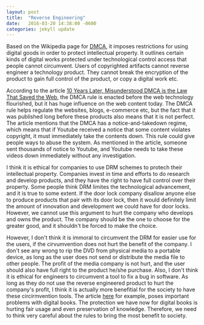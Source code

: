 ```yaml
---
layout: post
title:  "Reverse Engineering"
date:   2016-03-20 14:38:00 -0600
categories: jekyll update
---
```


Based on the Wikipedia page for <a href="https://en.wikipedia.org/wiki/Digital_Millennium_Copyright_Act">DMCA</a>, it imposes restrictions for using digital goods in order to protect intellectual property. It outlines certain kinds of digital works protected under technological control access that people cannot circumvent. Users of copyrighted artifacts cannot reverse engineer a technology product. They cannot break the encryption of the product to gain full control of the product, or copy a digital work etc.

According to the article <a href="http://www.wired.com/2008/10/ten-years-later/">10 Years Later, Misunderstood DMCA is the Law That Saved the Web</a>, the DMCA rule is enacted before the web technology flourished, but it has huge influence on the web content today. The DMCA rule helps regulate the websites, blogs, e-commerce etc, but the fact that it was published long before these products also means that it is not perfect. The article mentions that the DMCA has a notice-and-takedown regime, which means that if Youtube received a notice that some content violates copyright, it must immediately take the contents down. This rule could give people ways to abuse the system. As mentioned in the article, someone sent thousands of notice to Youtube, and Youtube needs to take these videos down immediately without any investigation. 


I think it is ethical for companies to use DRM schemes to protech their intellectual property. Companies invest in time and efforts to do research and develop products, and they have the right to have full control over their property. Some people think DRM limites the technological advancement, and it is true to some extent. If the door lock company disallow anyone else to produce products that pair with its door lock, then it would definitely limit the amount of innovation and development we could have for door locks. However, we cannot use this argument to hurt the company who develops and owns the product. The company should be the one to choose for the greater good, and it shouldn't be forced to make the choice. 

However, I don't think it is immoral to circumvent the DRM for easier use for the users, if the cirvumvention does not hurt the benefit of the company. I don't see any wrong to rip the DVD from physical media to a portable device, as long as the user does not send or distribute the media file to other people. The profit of the media company is not hurt, and the user should also have full right to the product he/she purchase. Also, I don't think it is ethical for engineers to circumvent a tool to fix a bug in software. As long as they do not use the reverse engineered product to hurt the company's profit, I think it is actually more benefitial for the society to have these circirmvention tools. The article <a href="http://www.theatlantic.com/technology/archive/2013/03/the-copyright-rule-we-need-to-repeal-if-we-want-to-preserve-our-cultural-heritage/274049/">here</a> for example, poses important problems with digital books. The protection we have now for digital books is hurting fair usage and even preservation of knowledge. Therefore, we need to think very careful about the rules to bring the most benefit to society. 

